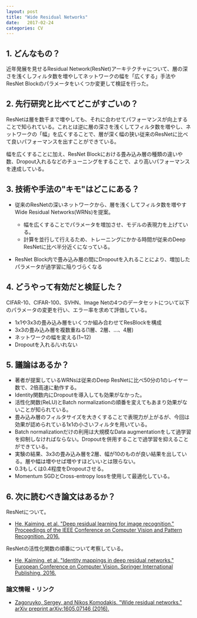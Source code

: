 ```yaml
---
layout: post
title: "Wide Residual Networks"
date:   2017-02-24
categories: CV
---
```


## 1. どんなもの？

近年発展を見せるResidual Network(ResNet)アーキテクチャについて、層の深さを浅くしフィルタ数を増やしてネットワークの幅を「広くする」手法やResNet Blockのパラメータをいくつか変更して検証を行った。

## 2. 先行研究と比べてどこがすごいの？

ResNetは層を数千まで増やしても、それに合わせてパフォーマンスが向上することで知られている。これとは逆に層の深さを浅くしてフィルタ数を増やし、ネットワークの「幅」を広くすることで、層が深く幅の狭い従来のResNetに比べて良いパフォーマンスを出すことができている。

幅を広くすることに加え、ResNet Blockにおける畳み込み層の種類の違いや数、Dropout入れるなどのチューニングをすることで、より高いパフォーマンスを達成している。

## 3. 技術や手法の"キモ"はどこにある？

* 従来のResNetの深いネットワークから、層を浅くしてフィルタ数を増やすWide Residual Networks(WRNs)を提案。
  * 幅を広くすることでパラメータを増加させ、モデルの表現力を上げている。
  * 計算を並行して行えるため、トレーニングにかかる時間が従来のDeep ResNetに比べ半分近くになっている。
  
* ResNet Block内で畳み込み層の間にDropoutを入れることにより、増加したパラメータが過学習に陥りづらくなる
  
## 4. どうやって有効だと検証した？

CIFAR-10、CIFAR-100、SVHN、Image Netの4つのデータセットについて以下のパラメータの変更を行い、エラー率を求めて評価している。

* 1x1や3x3の畳み込み層をいくつか組み合わせてResBlockを構成
* 3x3の畳み込み層を複数重ねる(1層、2層、…、4層)
* ネットワークの幅を変える(1~12)
* Dropoutを入れる/いれない


## 5. 議論はあるか？

* 著者が提案しているWRNsは従来のDeep ResNetに比べ50分の1のレイヤー数で、2倍高速に動作する。
* Identity関数内にDropoutを導入しても効果がなかった。
* 活性化関数(ReLU)とBatch normalizationの順番を変えてもあまり効果がないことが知られている。
* 畳み込み層のフィルタサイズを大きくすることで表現力が上がるが、今回は効果が認められている1x1の小さいフィルタを用いている。
* Batch normalizationだけの利用は大規模なData augmentationをして過学習を抑制しなければならない。Dropoutを併用することで過学習を抑えることができている。
* 実験の結果、3x3の畳み込み層を2層、幅が10のものが良い結果を出している。層や幅は増やせば増やすほどいいとは限らない。
* 0.3もしくは0.4程度をDropoutさせる。
* Momentum SGDとCross-entropy lossを使用して最適化している。

## 6. 次に読むべき論文はあるか？

ResNetについて。

* [He, Kaiming, et al. "Deep residual learning for image recognition." Proceedings of the IEEE Conference on Computer Vision and Pattern Recognition. 2016.](http://www.cv-foundation.org/openaccess/content_cvpr_2016/papers/He_Deep_Residual_Learning_CVPR_2016_paper.pdf)

ResNetの活性化関数の順番について考察している。

* [He, Kaiming, et al. "Identity mappings in deep residual networks." European Conference on Computer Vision. Springer International Publishing, 2016.](https://arxiv.org/pdf/1603.05027)

### 論文情報・リンク

* [Zagoruyko, Sergey, and Nikos Komodakis. "Wide residual networks." arXiv preprint arXiv:1605.07146 (2016).](https://arxiv.org/pdf/1605.07146)
